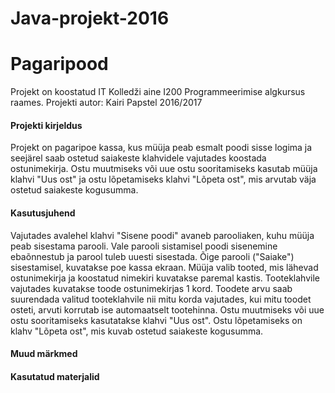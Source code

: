 # Java-projekt-2016
# Pagaripood
Projekt on koostatud IT Kolledži aine I200 Programmeerimise algkursus raames. 
Projekti autor: Kairi Papstel 2016/2017

#### Projekti kirjeldus
Projekt on pagaripoe kassa, kus müüja peab esmalt poodi sisse logima ja seejärel saab ostetud saiakeste klahvidele vajutades koostada ostunimekirja. Ostu muutmiseks või uue ostu sooritamiseks kasutab müüja klahvi "Uus ost" ja ostu lõpetamiseks klahvi "Lõpeta ost", mis arvutab väja ostetud saiakeste kogusumma.

#### Kasutusjuhend
Vajutades avalehel klahvi "Sisene poodi" avaneb parooliaken, kuhu müüja peab sisestama parooli. 
Vale parooli sistamisel poodi sisenemine ebaõnnestub ja parool tuleb uuesti sisestada.
Õige parooli ("Saiake") sisestamisel, kuvatakse poe kassa ekraan.
Müüja valib tooted, mis lähevad ostunimekirja ja koostatud nimekiri kuvatakse paremal kastis.
Tooteklahvile vajutades kuvatakse toode ostunimekirjas 1 kord.
Toodete arvu saab suurendada valitud tooteklahvile nii mitu korda vajutades, kui mitu toodet osteti, arvuti korrutab ise automaatselt tootehinna.
Ostu muutmiseks või uue ostu sooritamiseks kasutatakse klahvi "Uus ost".
Ostu lõpetamiseks on klahv "Lõpeta ost", mis kuvab ostetud saiakeste kogusumma.

#### Muud märkmed

#### Kasutatud materjalid
